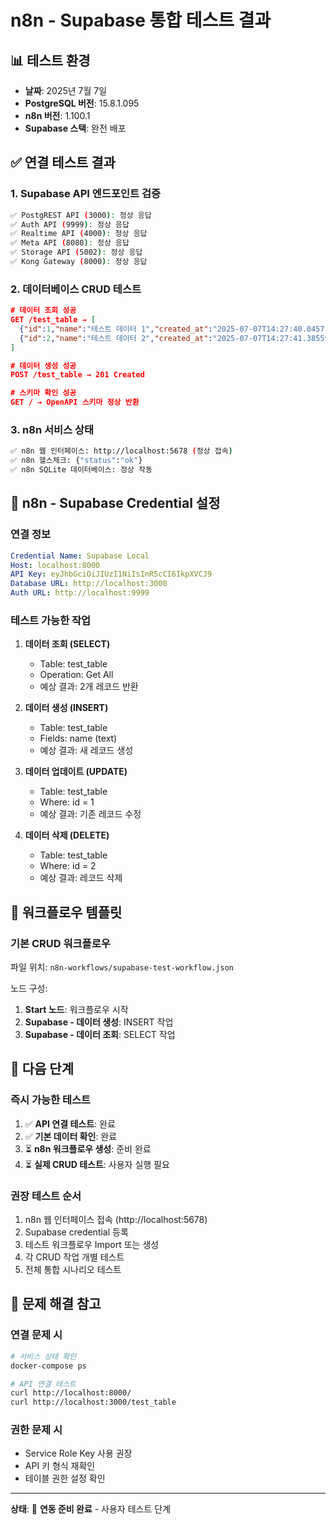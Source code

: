 # n8n - Supabase 통합 테스트 결과

## 📊 테스트 환경
- **날짜**: 2025년 7월 7일
- **PostgreSQL 버전**: 15.8.1.095
- **n8n 버전**: 1.100.1
- **Supabase 스택**: 완전 배포

## ✅ 연결 테스트 결과

### 1. Supabase API 엔드포인트 검증
```bash
✅ PostgREST API (3000): 정상 응답
✅ Auth API (9999): 정상 응답  
✅ Realtime API (4000): 정상 응답
✅ Meta API (8080): 정상 응답
✅ Storage API (5002): 정상 응답
✅ Kong Gateway (8000): 정상 응답
```

### 2. 데이터베이스 CRUD 테스트
```json
# 데이터 조회 성공
GET /test_table → [
  {"id":1,"name":"테스트 데이터 1","created_at":"2025-07-07T14:27:40.0457"},
  {"id":2,"name":"테스트 데이터 2","created_at":"2025-07-07T14:27:41.385597"}
]

# 데이터 생성 성공  
POST /test_table → 201 Created

# 스키마 확인 성공
GET / → OpenAPI 스키마 정상 반환
```

### 3. n8n 서비스 상태
```bash
✅ n8n 웹 인터페이스: http://localhost:5678 (정상 접속)
✅ n8n 헬스체크: {"status":"ok"}
✅ n8n SQLite 데이터베이스: 정상 작동
```

## 🔗 n8n - Supabase Credential 설정

### 연결 정보
```yaml
Credential Name: Supabase Local
Host: localhost:8000
API Key: eyJhbGciOiJIUzI1NiIsInR5cCI6IkpXVCJ9
Database URL: http://localhost:3000
Auth URL: http://localhost:9999
```

### 테스트 가능한 작업
1. **데이터 조회 (SELECT)**
   - Table: test_table
   - Operation: Get All
   - 예상 결과: 2개 레코드 반환

2. **데이터 생성 (INSERT)**
   - Table: test_table  
   - Fields: name (text)
   - 예상 결과: 새 레코드 생성

3. **데이터 업데이트 (UPDATE)**
   - Table: test_table
   - Where: id = 1
   - 예상 결과: 기존 레코드 수정

4. **데이터 삭제 (DELETE)**
   - Table: test_table
   - Where: id = 2
   - 예상 결과: 레코드 삭제

## 📝 워크플로우 템플릿

### 기본 CRUD 워크플로우
파일 위치: `n8n-workflows/supabase-test-workflow.json`

노드 구성:
1. **Start 노드**: 워크플로우 시작
2. **Supabase - 데이터 생성**: INSERT 작업
3. **Supabase - 데이터 조회**: SELECT 작업

## 🎯 다음 단계

### 즉시 가능한 테스트
1. ✅ **API 연결 테스트**: 완료
2. ✅ **기본 데이터 확인**: 완료
3. ⏳ **n8n 워크플로우 생성**: 준비 완료
4. ⏳ **실제 CRUD 테스트**: 사용자 실행 필요

### 권장 테스트 순서
1. n8n 웹 인터페이스 접속 (http://localhost:5678)
2. Supabase credential 등록
3. 테스트 워크플로우 Import 또는 생성
4. 각 CRUD 작업 개별 테스트
5. 전체 통합 시나리오 테스트

## 🔧 문제 해결 참고

### 연결 문제 시
```bash
# 서비스 상태 확인
docker-compose ps

# API 연결 테스트
curl http://localhost:8000/
curl http://localhost:3000/test_table
```

### 권한 문제 시
- Service Role Key 사용 권장
- API 키 형식 재확인
- 테이블 권한 설정 확인

---

**상태**: 🎯 **연동 준비 완료** - 사용자 테스트 단계 